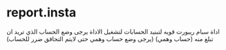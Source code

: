 # report.insta
اداة سبام ريبورت قويه لتبنيد الحسابات لتشغيل الاداة يرجى وضع الحساب الذي تريد ان تبلغ منه (حساب وهمي) 
(يرجى وضع حساب وهمي حتى لايتم التحاقق ضرر للحساب)
